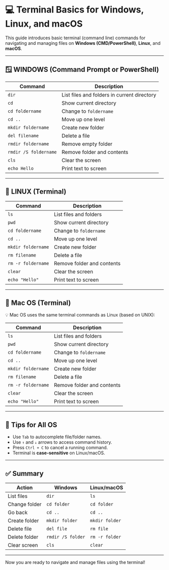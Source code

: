 # 💻 Terminal Basics for Windows, Linux, and macOS

This guide introduces basic terminal (command line) commands for navigating and managing files on **Windows (CMD/PowerShell)**, **Linux**, and **macOS**.

---

## 🪟 WINDOWS (Command Prompt or PowerShell)

| Command | Description |
|--------|-------------|
| `dir` | List files and folders in current directory |
| `cd` | Show current directory |
| `cd foldername` | Change to `foldername` |
| `cd ..` | Move up one level |
| `mkdir foldername` | Create new folder |
| `del filename` | Delete a file |
| `rmdir foldername` | Remove empty folder |
| `rmdir /S foldername` | Remove folder and contents |
| `cls` | Clear the screen |
| `echo Hello` | Print text to screen |

---

## 🐧 LINUX (Terminal)

| Command | Description |
|--------|-------------|
| `ls` | List files and folders |
| `pwd` | Show current directory |
| `cd foldername` | Change to `foldername` |
| `cd ..` | Move up one level |
| `mkdir foldername` | Create new folder |
| `rm filename` | Delete a file |
| `rm -r foldername` | Remove folder and contents |
| `clear` | Clear the screen |
| `echo "Hello"` | Print text to screen |

---

## 🍏 Mac OS (Terminal)

💡 Mac OS uses the same terminal commands as Linux (based on UNIX):

| Command | Description |
|--------|-------------|
| `ls` | List files and folders |
| `pwd` | Show current directory |
| `cd foldername` | Change to `foldername` |
| `cd ..` | Move up one level |
| `mkdir foldername` | Create new folder |
| `rm filename` | Delete a file |
| `rm -r foldername` | Remove folder and contents |
| `clear` | Clear the screen |
| `echo "Hello"` | Print text to screen |

---

## 📌 Tips for All OS

- Use `Tab` to autocomplete file/folder names.
- Use `↑` and `↓` arrows to access command history.
- Press `Ctrl + C` to cancel a running command.
- Terminal is **case-sensitive** on Linux/macOS.

---

## ✅ Summary

| Action | Windows | Linux/macOS |
|--------|---------|-------------|
| List files | `dir` | `ls` |
| Change folder | `cd folder` | `cd folder` |
| Go back | `cd ..` | `cd ..` |
| Create folder | `mkdir folder` | `mkdir folder` |
| Delete file | `del file` | `rm file` |
| Delete folder | `rmdir /S folder` | `rm -r folder` |
| Clear screen | `cls` | `clear` |

---

Now you are ready to navigate and manage files using the terminal!

